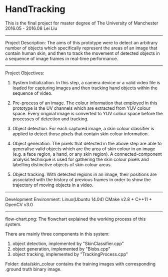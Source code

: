 # HandTracking
This is the final project for master degree of The University of Manchester
2016.05 - 2016.08
Lei Liu

------------------------------
Project Description:
The aims of this prototype were to detect an arbitrary number of objects which specifically represent the areas of an image that contain human skin, and then to track the movement of detected objects in a sequence of image frames in real-time performance.

------------------------------
Project Objectives:
1. System Initialization. In this step, a camera device or a valid video file is loaded for capturing images and then tracking hand objects within the sequence of video.

2. Pre-process of an image. The colour information that employed in this prototype is the UV channels which are extracted from YUV colour space. Every original image is converted to YUV colour space before the processes of detection and tracking.

3. Object detection. For each captured image, a skin colour classifier is applied to detect those pixels that contain skin colour information.

4. Object generation. The pixels that detected in the above step are able to generalise valid objects which are the area of skin colour in an image (e.g. a face region, a hand, or any skin region). A connected-component analysis technique is used for gathering the skin colour pixels and labelling distinctive objects of skin colour areas.

5. Object tracking. With detected regions in an image, their positions are associated with the history of previous frames in order to show the trajectory of moving objects in a video.

------------------------------
Development Environment:
Linux(Ubuntu 14.04)
CMake v2.8 + C++11 + OpenCV v3.0

------------------------------
flow-chart.png:
The flowchart explained the working process of this system. 

There are mainly three components in this system:
1) object detection, implemented by "SkinClassifier.cpp"
2) object generation, implemented by "Blobs.cpp" 
3) object tracking, implemented by "TrackingProcess.cpp"

Folder: data/skin_colour contains the training images with corresponding .ground truth binary image.